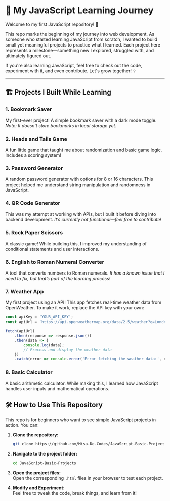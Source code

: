 # 🌱 My JavaScript Learning Journey  

Welcome to my first JavaScript repository! 🚀  

This repo marks the beginning of my journey into web development. As someone who started learning JavaScript from scratch, I wanted to build small yet meaningful projects to practice what I learned. Each project here represents a milestone—something new I explored, struggled with, and ultimately figured out.  

If you're also learning JavaScript, feel free to check out the code, experiment with it, and even contribute. Let's grow together! 💡  

---

## 🏗️ Projects I Built While Learning  

### **1. Bookmark Saver**  
My first-ever project! A simple bookmark saver with a dark mode toggle. *Note: It doesn’t store bookmarks in local storage yet.*  

### **2. Heads and Tails Game**  
A fun little game that taught me about randomization and basic game logic. Includes a scoring system!  

### **3. Password Generator**  
A random password generator with options for 8 or 16 characters. This project helped me understand string manipulation and randomness in JavaScript.  

### **4. QR Code Generator**  
This was my attempt at working with APIs, but I built it before diving into backend development. *It’s currently not functional—feel free to contribute!*  

### **5. Rock Paper Scissors**  
A classic game! While building this, I improved my understanding of conditional statements and user interactions.  

### **6. English to Roman Numeral Converter**  
A tool that converts numbers to Roman numerals. *It has a known issue that I need to fix, but that’s part of the learning process!*  

### **7. Weather App**  
My first project using an API! This app fetches real-time weather data from OpenWeather. To make it work, replace the API key with your own:  

```javascript
const apiKey = 'YOUR_API_KEY';
const apiUrl = `https://api.openweathermap.org/data/2.5/weather?q=London&appid=${apiKey}`;

fetch(apiUrl)
    .then(response => response.json())
    .then(data => {
        console.log(data);
        // Process and display the weather data
    })
    .catch(error => console.error('Error fetching the weather data:', error));
```
### **8. Basic Calculator**  
A basic arithmetic calculator. While making this, I learned how JavaScript handles user inputs and mathematical operations.  


## 🛠️ How to Use This Repository  

This repo is for beginners who want to see simple JavaScript projects in action. You can:  

1. **Clone the repository:**  
    ```bash
    git clone https://github.com/Misa-De-Codes/JavaScript-Basic-Projects.git
    ```  

2. **Navigate to the project folder:**  
    ```bash
    cd JavaScript-Basic-Projects
    ```  

3. **Open the project files:**  
   Open the corresponding `.html` files in your browser to test each project.  

4. **Modify and Experiment:**  
   Feel free to tweak the code, break things, and learn from it!